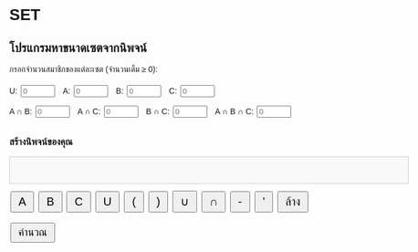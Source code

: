 # SET
<!DOCTYPE html>
<html lang="th">
<head>
<meta charset="UTF-8" />
<title>โปรแกรมหาขนาดเซตจากนิพจน์</title>
<link href="./css/style.css" rel="stylesheet" />
<style>
    body { font-family: "Sarabun", sans-serif; max-width: 700px; margin: 20px auto; padding: 0 10px; }
    input[type=number] { width: 60px; margin: 5px 10px 5px 2px; }
    label { display: inline-block; margin-bottom: 5px; }
    button { margin: 2px; padding: 5px 12px; font-size: 18px; cursor: pointer; }
    #question { font-size: 20px; margin: 10px 0; min-height: 30px; border: 1px solid #ccc; padding: 8px; background: #f9f9f9; }
    #result { margin-top: 20px; font-weight: bold; font-size: 22px; color: darkgreen; }
    .btn-input { font-size: 20px; }
    .inputs-container { margin-bottom: 15px; }
</style>
</head>
<body>

<h2>โปรแกรมหาขนาดเซตจากนิพจน์</h2>

<div class="inputs-container">
    <p>กรอกจำนวนสมาชิกของแต่ละเซต (จำนวนเต็ม ≥ 0):</p>
    <label>U: <input type="number" id="nU" min="0" placeholder="0"></label>
    <label>A: <input type="number" id="nA" min="0" placeholder="0"></label>
    <label>B: <input type="number" id="nB" min="0" placeholder="0"></label>
    <label>C: <input type="number" id="nC" min="0" placeholder="0"></label><br>
    <label>A ∩ B: <input type="number" id="nAB" min="0" placeholder="0"></label>
    <label>A ∩ C: <input type="number" id="nAC" min="0" placeholder="0"></label>
    <label>B ∩ C: <input type="number" id="nBC" min="0" placeholder="0"></label>
    <label>A ∩ B ∩ C: <input type="number" id="nABC" min="0" placeholder="0"></label>
</div>

<h3>สร้างนิพจน์ของคุณ</h3>
<div id="question" aria-label="พื้นที่แสดงนิพจน์ที่สร้าง"></div>

<div>
    <button class="btn-input" onclick="appendToQuestion('A')">A</button>
    <button class="btn-input" onclick="appendToQuestion('B')">B</button>
    <button class="btn-input" onclick="appendToQuestion('C')">C</button>
    <button class="btn-input" onclick="appendToQuestion('U')">U</button>
    <button class="btn-input" onclick="appendToQuestion('(')">(</button>
    <button class="btn-input" onclick="appendToQuestion(')')">)</button>
    <button class="btn-input" onclick="appendToQuestion('∪')">∪</button>
    <button class="btn-input" onclick="appendToQuestion('∩')">∩</button>
    <button class="btn-input" onclick="appendToQuestion('-')">-</button>
    <button class="btn-input" onclick="appendToQuestion('\'')">’</button>
    <button class="btn-input" onclick="clearQuestion()">ล้าง</button>
</div>

<button onclick="calculate()">คำนวณ</button>

<div id="result"></div>

<script>
let question = '';

function appendToQuestion(ch) {
    question += ch;
    document.getElementById('question').textContent = question;
}

function clearQuestion() {
    question = '';
    document.getElementById('question').textContent = '';
    document.getElementById('result').textContent = '';
}

// อ่านค่าจาก input (ถ้าว่างหรือไม่ใช่ตัวเลขถือเป็น 0)
function readInputs() {
    function getVal(id) {
        let v = parseInt(document.getElementById(id).value);
        return isNaN(v) || v < 0 ? 0 : v;
    }
    return {
        nU: getVal('nU'),
        nA: getVal('nA'),
        nB: getVal('nB'),
        nC: getVal('nC'),
        nAB: getVal('nAB'),
        nAC: getVal('nAC'),
        nBC: getVal('nBC'),
        nABC: getVal('nABC')
    };
}

// Parser ตัวเดิม (รองรับ ∪, ∩, -, ’, วงเล็บ, ตัวแปร A B C U)
let pos = 0;
let expr = '';

function skipSpaces() {
    while (pos < expr.length && expr[pos] === ' ') pos++;
}

function parseExpression() {
    let node = parseTerm();
    skipSpaces();
    while (pos < expr.length && (expr[pos] === '∪' || expr[pos] === '-')) {
        let op = expr[pos++];
        let right = parseTerm();
        node = {type:'op', op: op, left: node, right: right};
        skipSpaces();
    }
    return node;
}

function parseTerm() {
    let node = parseFactor();
    skipSpaces();
    while (pos < expr.length && expr[pos] === '∩') {
        pos++;
        let right = parseFactor();
        node = {type:'op', op:'∩', left: node, right: right};
        skipSpaces();
    }
    return node;
}

function parseFactor() {
    skipSpaces();
    if (pos >= expr.length) throw new Error("สิ้นสุดนิพจน์ก่อนเวลา");

    let c = expr[pos];

    if (c === '(') {
        pos++;
        let node = parseExpression();
        skipSpaces();
        if (expr[pos] !== ')') throw new Error("ไม่มีวงเล็บปิด");
        pos++;
        if (expr[pos] === '\'') {
            pos++;
            node = {type:'complement', expr: node};
        }
        return node;
    }

    if ('ABCU'.includes(c)) {
        pos++;
        let node = {type:'var', value: c};
        if (expr[pos] === '\'') {
            pos++;
            node = {type:'complement', expr: node};
        }
        return node;
    }

    throw new Error(`พบตัวอักษรไม่รู้จัก '${c}' ที่ตำแหน่ง ${pos+1}`);
}

// ฟังก์ชันช่วย intersection
function getIntersection(sets, names) {
    let sorted = names.split('').sort().join('');
    switch(sorted) {
        case 'AB': return sets.nAB;
        case 'AC': return sets.nAC;
        case 'BC': return sets.nBC;
        case 'ABC': return sets.nABC;
        default: return 0;
    }
}

// คำนวณค่าจาก AST
function evaluate(node, sets) {
    if (!node) return 0;
    switch (node.type) {
        case 'var':
            return sets['n' + node.value] || 0;
        case 'complement':
            return sets.nU - evaluate(node.expr, sets);
        case 'op':
            let L = evaluate(node.left, sets);
            let R = evaluate(node.right, sets);

            if (node.op === '∪') {
                // union แบบ 2 ตัวแปรตรงๆ
                if (node.left.type === 'var' && node.right.type === 'var') {
                    return L + R - getIntersection(sets, node.left.value + node.right.value);
                }
                // union แบบ (A ∪ B) ∪ C รองรับ union 3 ตัวแปร
                if (node.left.type === 'op' && node.left.op === '∪' && node.right.type === 'var') {
                    let Aname = node.left.left.type === 'var' ? node.left.left.value : null;
                    let Bname = node.left.right.type === 'var' ? node.left.right.value : null;
                    let Cname = node.right.value;
                    if (!Aname || !Bname || !Cname) throw new Error("รองรับ union 3 เซตที่เป็นตัวแปรตรงๆ เท่านั้น");

                    let nA = sets['n' + Aname];
                    let nB = sets['n' + Bname];
                    let nC = sets['n' + Cname];
                    let nAB = getIntersection(sets, Aname + Bname);
                    let nAC = getIntersection(sets, Aname + Cname);
                    let nBC = getIntersection(sets, Bname + Cname);
                    let nABC = getIntersection(sets, 'ABC');

                    return nA + nB + nC - nAB - nAC - nBC + nABC;
                }
                throw new Error("รองรับ union ซับซ้อนได้แค่ 2-3 เซตตรงๆ");
            }

            if (node.op === '∩') {
                if (node.left.type === 'var' && node.right.type === 'var') {
                    return getIntersection(sets, node.left.value + node.right.value);
                }
                throw new Error("รองรับ intersection เฉพาะระหว่างตัวแปรสองตัว");
            }

            if (node.op === '-') {
                if (node.left.type === 'var' && node.right.type === 'var') {
                    let inter = getIntersection(sets, node.left.value + node.right.value);
                    return L - inter;
                }
                throw new Error("รองรับการลบเซตเฉพาะระหว่างตัวแปรสองตัว");
            }

            throw new Error("ไม่รองรับการดำเนินการนี้");
    }
}

function calculate() {
    document.getElementById('result').textContent = '';
    expr = question;
    pos = 0;
    try {
        if (!expr.trim()) {
            throw new Error("กรุณาสร้างนิพจน์ก่อนคำนวณ");
        }
        const ast = parseExpression();
        if (pos !== expr.length) throw new Error("นิพจน์ยังไม่จบ แต่มีตัวอักษรเกิน");
        const sets = readInputs();

        // ตรวจสอบเงื่อนไขจำนวนสมาชิกไม่เกิน U
        if (sets.nA > sets.nU || sets.nB > sets.nU || sets.nC > sets.nU) {
            throw new Error("จำนวนสมาชิกของ A, B หรือ C ต้องไม่เกิน U");
        }
        if (sets.nAB > Math.min(sets.nA, sets.nB)) {
            throw new Error("จำนวนสมาชิกของ A∩B ต้องไม่เกินจำนวนสมาชิก A และ B");
        }
        if (sets.nAC > Math.min(sets.nA, sets.nC)) {
            throw new Error("จำนวนสมาชิกของ A∩C ต้องไม่เกินจำนวนสมาชิก A และ C");
        }
        if (sets.nBC > Math.min(sets.nB, sets.nC)) {
            throw new Error("จำนวนสมาชิกของ B∩C ต้องไม่เกินจำนวนสมาชิก B และ C");
        }
        if (sets.nABC > Math.min(sets.nAB, sets.nAC, sets.nBC)) {
            throw new Error("จำนวนสมาชิกของ A∩B∩C ต้องไม่เกินจำนวนสมาชิกของ A∩B, A∩C และ B∩C");
        }

        let answer = evaluate(ast, sets);
        if (answer < 0) answer = 0;

        document.getElementById('result').textContent = 'ขนาดเซต = ' + answer;
    } catch(e) {
        document.getElementById('result').textContent = 'ผิดพลาด: ' + e.message;
    }
}

<script src="./js/script.js"></script>

</body>
</html>
